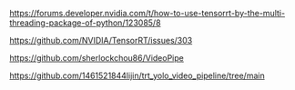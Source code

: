 https://forums.developer.nvidia.com/t/how-to-use-tensorrt-by-the-multi-threading-package-of-python/123085/8  

https://github.com/NVIDIA/TensorRT/issues/303

https://github.com/sherlockchou86/VideoPipe  

https://github.com/1461521844lijin/trt_yolo_video_pipeline/tree/main 
